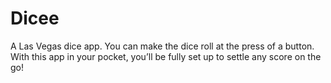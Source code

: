 
# Dicee


A Las Vegas dice app. You can make the dice roll at the press of a button. With this app in your pocket, you’ll be fully set up to settle any score on the go!
